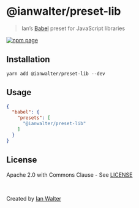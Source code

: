 # @ianwalter/preset-lib
> Ian’s [Babel][babelUrl] preset for JavaScript libraries

[![npm page][npmImage]][npmUrl]

## Installation

```console
yarn add @ianwalter/preset-lib --dev
```

## Usage

```json
{
  "babel": {
    "presets": [
      "@ianwalter/preset-lib"
    ]
  }
}
```

## License

Apache 2.0 with Commons Clause - See [LICENSE][licenseUrl]

&nbsp;

Created by [Ian Walter](https://iankwalter.com)

[babelUrl]: https://babeljs.io/
[npmImage]: https://img.shields.io/npm/v/@ianwalter/preset-lib.svg
[npmUrl]: https://www.npmjs.com/package/@ianwalter/preset-lib
[licenseUrl]: https://github.com/ianwalter/preset-lib/blob/master/LICENSE


